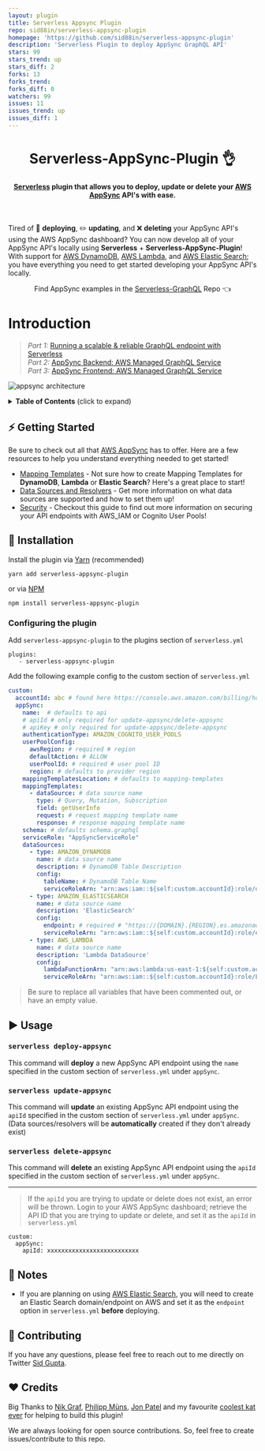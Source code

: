```yaml
---
layout: plugin
title: Serverless Appsync Plugin
repo: sid88in/serverless-appsync-plugin
homepage: 'https://github.com/sid88in/serverless-appsync-plugin'
description: 'Serverless Plugin to deploy AppSync GraphQL API'
stars: 99
stars_trend: up
stars_diff: 2
forks: 13
forks_trend: 
forks_diff: 0
watchers: 99
issues: 11
issues_trend: up
issues_diff: 1
---
```



<h1 align="center">
  Serverless-AppSync-Plugin 👌
  <h4 align="center"><a href="https://serverless.com" target="_blank">Serverless</a> plugin that allows you to deploy, update or delete your <a href="https://aws.amazon.com/appsync" target="_blank">AWS AppSync</a> API's with ease.</h4>
  <br>
</h1>

Tired of 🚀 **deploying**, ✏️ **updating**, and ❌ **deleting** your AppSync API's using the AWS AppSync dashboard? You can now develop all of your AppSync API's locally using **Serverless** + **Serverless-AppSync-Plugin**! With support for <a href="https://aws.amazon.com/dynamodb" target="_blank">AWS DynamoDB</a>, <a href="https://aws.amazon.com/lambda" target="_blank">AWS Lambda</a>, and <a href="https://aws.amazon.com/elasticsearch-service" target="_blank">AWS Elastic Search</a>; you have everything you need to get started developing your AppSync API's locally. 

<div align="center">Find AppSync examples in the <a href="https://github.com/serverless/serverless-graphql/tree/master/app-backend/appsync" target="_blank"> Serverless-GraphQL</a> Repo 👈</div>

# Introduction

> *Part 1:* [Running a scalable & reliable GraphQL endpoint with Serverless](https://serverless.com/blog/running-scalable-reliable-graphql-endpoint-with-serverless/)  
> *Part 2:* [AppSync Backend: AWS Managed GraphQL Service](https://medium.com/@sid88in/running-a-scalable-reliable-graphql-endpoint-with-serverless-24c3bb5acb43)  
> *Part 3:* [AppSync Frontend: AWS Managed GraphQL Service](https://hackernoon.com/running-a-scalable-reliable-graphql-endpoint-with-serverless-db16e42dc266)  

![appsync architecture](https://user-images.githubusercontent.com/1587005/36063617-fe8d4e5e-0e33-11e8-855b-447513ba7084.png)

<details>
 <summary><strong>Table of Contents</strong> (click to expand)</summary>

* [Getting Started](#-getting-started)
* [Installation](#-installation)
* [Usage](#️-usage)
* [Contributing](#-contributing)
* [Credits](#️-credits)
</details>

## ⚡️ Getting Started

Be sure to check out all that <a href="https://aws.amazon.com/appsync" target="_blank">AWS AppSync</a> has to offer. Here are a few resources to help you understand everything needed to get started!

* <a target="_blank" href="https://docs.aws.amazon.com/appsync/latest/devguide/resolver-mapping-template-reference.html">Mapping Templates</a> - Not sure how to create Mapping Templates for **DynamoDB**, **Lambda** or **Elastic Search**? Here's a great place to start!
* <a target="_blank" href="https://docs.aws.amazon.com/appsync/latest/devguide/tutorials.html">Data Sources and Resolvers</a> - Get more information on what data sources are supported and how to set them up!
* <a target="_blank" href="https://docs.aws.amazon.com/appsync/latest/devguide/security.html">Security</a> - Checkout this guide to find out more information on securing your API endpoints with AWS_IAM or Cognito User Pools!

## 💾 Installation

Install the plugin via <a href="https://yarnpkg.com/lang/en/docs/install/">Yarn</a> (recommended)

```
yarn add serverless-appsync-plugin
```

or via <a href="https://docs.npmjs.com/cli/install">NPM</a>

```
npm install serverless-appsync-plugin
```
### Configuring the plugin

Add ```serverless-appsync-plugin``` to the plugins section of ```serverless.yml```

```
plugins:
   - serverless-appsync-plugin
```  

Add the following example config to the custom section of ```serverless.yml```

```yaml
custom:
  accountId: abc # found here https://console.aws.amazon.com/billing/home?#/account
  appSync:
    name:  # defaults to api
    # apiId # only required for update-appsync/delete-appsync
    # apiKey # only required for update-appsync/delete-appsync
    authenticationType: AMAZON_COGNITO_USER_POOLS
    userPoolConfig:
      awsRegion: # required # region
      defaultAction: # ALLOW
      userPoolId: # required # user pool ID
      region: # defaults to provider region
    mappingTemplatesLocation: # defaults to mapping-templates
    mappingTemplates:
      - dataSource: # data source name
        type: # Query, Mutation, Subscription
        field: getUserInfo
        request: # request mapping template name
        response: # response mapping template name
    schema: # defaults schema.graphql
    serviceRole: "AppSyncServiceRole"
    dataSources:
      - type: AMAZON_DYNAMODB
        name: # data source name
        description: # DynamoDB Table Description
        config:
          tableName: # DynamoDB Table Name
          serviceRoleArn: "arn:aws:iam::${self:custom.accountId}:role/dynamo-${self:custom.appSync.serviceRole}"
      - type: AMAZON_ELASTICSEARCH
        name: # data source name
        description: 'ElasticSearch'
        config:
          endpoint: # required # "https://{DOMAIN}.{REGION}.es.amazonaws.com"
          serviceRoleArn: "arn:aws:iam::${self:custom.accountId}:role/elasticSearch-${self:custom.appSync.serviceRole}"
      - type: AWS_LAMBDA
        name: # data source name
        description: 'Lambda DataSource'
        config:
          lambdaFunctionArn: "arn:aws:lambda:us-east-1:${self:custom.accountId}:function:appsync-example-dev-graphql"
          serviceRoleArn: "arn:aws:iam::${self:custom.accountId}:role/Lambda-${self:custom.appSync.serviceRole}"
```

> Be sure to replace all variables that have been commented out, or have an empty value.

## ▶️ Usage

### `serverless deploy-appsync`

This command will **deploy** a new AppSync API endpoint using the ```name``` specified in the custom section of ```serverless.yml``` under ```appSync```.

### `serverless update-appsync`

This command will **update** an existing AppSync API endpoint using the ```apiId``` specified in the custom section of ```serverless.yml``` under ```appSync```. (Data sources/resolvers will be **automatically** created if they don't already exist)

### `serverless delete-appsync`

This command will **delete** an existing AppSync API endpoint using the ```apiId``` specified in the custom section of ```serverless.yml``` under ```appSync```.

---

> If the ```apiId``` you are trying to update or delete does not exist, an error will be thrown. Login to your AWS AppSync dashboard; retrieve the API ID that you are trying to update or delete, and set it as the ```apiId``` in ```serverless.yml```

```
custom:
  appSync:
    apiId: xxxxxxxxxxxxxxxxxxxxxxxxxx
```

## 📝 Notes

* If you are planning on using <a target="_blank" href="https://aws.amazon.com/elasticsearch-service">AWS Elastic Search</a>, you will need to create an Elastic Search domain/endpoint on AWS and set it as the ```endpoint``` option in  ```serverless.yml``` **before** deploying.

## 🎁 Contributing

If you have any questions, please feel free to reach out to me directly on Twitter <a target="_blank" href="https://twitter.com/sidg_sid">Sid Gupta</a>.


## ❤️ Credits

Big Thanks to <a target="_blank" href="https://twitter.com/nikgraf">Nik Graf</a>, <a target="_blank" href="https://twitter.com/pmmuens">Philipp Müns</a>, <a target="_blank" href="https://twitter.com/superpatell">Jon Patel</a> and my favourite <a target="_blank" href="https://twitter.com/lolcoolkat">coolest kat ever</a> for helping to build this plugin!

We are always looking for open source contributions. So, feel free to create issues/contribute to this repo.
